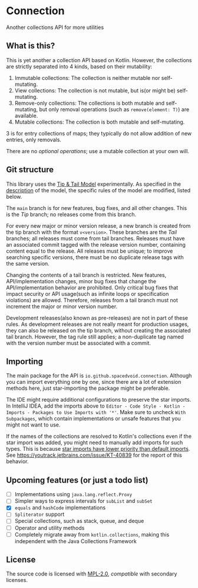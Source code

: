 # Connection

Another collections API for more utilities

## What is this?

This is yet another a collection API based on Kotlin.
However, the collections are strictly separated into 4 kinds, based on their mutability:

1. Immutable collections: The collection is neither mutable nor self-mutating.
2. View collections: The collection is not mutable, but is(or might be) self-mutating.
3. Remove-only collections: The collections is both mutable and self-mutating, but only removal operations (such as `remove(element: T)`) are available.
4. Mutable collections: The collection is both mutable and self-mutating.

3 is for entry collections of maps; they typically do not allow addition of new entries, only removals.

There are no *optional operations*; use a mutable collection at your own will.

## Git structure

This library uses the [Tip & Tail Model](https://openjdk.org/jeps/14) experimentally.
As specified in the [description](https://openjdk.org/jeps/14#Backport-as-little-as-possible) of the model, 
the specific rules of the model are modified, listed below.

The `main` branch is for new features, bug fixes, and all other changes.
This is the *Tip* branch; no releases come from this branch.

For every new major or minor version release, a new branch is created from the tip branch with the format `v<version>`.
These branches are the *Tail* branches; all releases must come from tail branches.
Releases must have an associated commit tagged with the release version number, containing content equal to the release.
All releases must be unique; to improve searching specific versions, there must be no duplicate release tags with the same version.

Changing the contents of a tail branch is restricted.
New features, API/implementation changes, minor bug fixes that change the API/implementation behavior are prohibited.
Only critical bug fixes that impact security or API usage(such as infinite loops or specification violations) are allowed.
Therefore, releases from a tail branch must not increment the major or minor version number.

Development releases(also known as pre-releases) are not in part of these rules.
As development releases are not really meant for production usages, 
they can also be released on the tip branch, without creating the associated tail branch.
However, the tag rule still applies; a non-duplicate tag named with the version number must be associated with a commit.

## Importing

The main package for the API is `io.github.spacedvoid.connection`.
Although you can import everything one by one, since there are a lot of extension methods here,
just star-importing the package might be preferable.

The IDE might require additional configurations to preserve the star imports.
In IntelliJ IDEA, add the imports above to `Editor - Code Style - Kotlin - Imports - Packages to Use Imports with '*'`.
Make sure to uncheck `With Subpackages`, which contain implementations or unsafe features that you might not want to use.

If the names of the collections are resolved to Kotlin's collections even if the star import was added,
you might need to manually add imports for such types.
This is because [star imports have lower priority than default imports](https://youtrack.jetbrains.com/issue/KT-4374).
See https://youtrack.jetbrains.com/issue/KT-40839 for the report of this behavior.

## Upcoming features (or just a todo list)

- [ ] Implementations using `java.lang.reflect.Proxy`
- [ ] Simpler ways to express intervals for `subList` and `subSet`
- [x] `equals` and `hashCode` implementations
- [ ] `Spliterator` support
- [ ] Special collections, such as stack, queue, and deque
- [ ] Operator and utility methods
- [ ] Completely migrate away from `kotlin.collections`, making this independent with the Java Collections Framework

## License

The source code is licensed with [MPL-2.0](LICENSE), *compatible* with secondary licenses.
